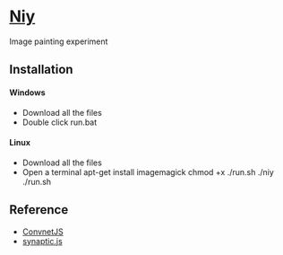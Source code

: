 [Niy](https://github.com/microic/niy)
====  
Image painting experiment 

Installation
----
#### Windows
* Download all the files
* Double click run.bat
#### Linux
* Download all the files
* Open a terminal
	apt-get install imagemagick
	chmod +x ./run.sh ./niy
	./run.sh
    
Reference
----
* [ConvnetJS](http://cs.stanford.edu/people/karpathy/convnetjs/demo/image_regression.html)
* [synaptic.js](http://caza.la/synaptic/#/paint-an-image)
